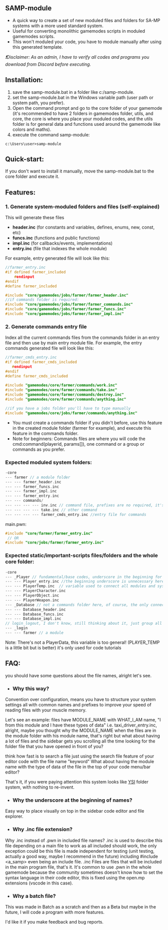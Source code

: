 ## SAMP-module
- A quick way to create a set of new moduled files and folders for SA-MP systems with a more used standard system.
- Useful for converting monolithic gamemodes scripts in moduled gamemodes scripts.
- This won't moduled your code, you have to module manually after using this generated template.

_❗Disclaimer: As an admin, I have to verify all codes and programs you download from Discord before executing._

## Installation: 
1. save the samp-module.bat in a folder like c:/samp-module.
2. set the samp-module.bat in the Windows variable path (user path or system path, you prefer).
2. Open the command prompt and go to the core folder of your gamemode (it's recommended to have 2 folders in gamemodes folder, utils, and core, the core is where you place your moduled codes, and the utils folder is for general data and functions used around the gamemode like colors and maths).
3. execute the command samp-module:
```batch
c:\Users\user>samp-module
```

## Quick-start:
If you don't want to install it manually, move the samp-module.bat to the core folder and execute it.

## Features: 
### 1. Generate system-moduled folders and files (self-explained)
This will generate these files 
- **header.inc**  (for constants and variables, defines, enums, new, const, etc)
- **funcs.inc** (functions and public functions)
- **impl.inc** (for callbacks/events, implementations)
- **entry.inc** (file that indexes the whole module)

For example, entry generated file will look like this:
```c
//farmer_entry.inc
#if defined farmer_included 
    #endinput
#endif
#define farmer_included

#include "core/gamemodes/jobs/farmer/farmer_header.inc"
//if commands folder is required:
#include "core/gamemodes/jobs/farmer/farmer_commands.inc"
#include "core/gamemodes/jobs/farmer/farmer_funcs.inc"
#include "core/gamemodes/jobs/farmer/farmer_impl.inc"
```
### 2. Generate commands entry file 	
Index all the current commands files from the commands folder in an entry file and then use by main entry module file. For example, the entry commands generated file will look like this:
```c
//farmer_cmds_entry.inc
#if defined farmer_cmds_included 
   #endinput 
#endif 
#define farmer_cmds_included 
 
#include "gamemodes/core/farmer/commands/work.inc" 	
#include "gamemodes/core/farmer/commands/take.inc" 	
#include "gamemodes/core/farmer/commands/destroy.inc" 	
#include "gamemodes/core/farmer/commands/anything.inc" 	

//if you have a jobs folder you'll have to type manually
#include "gamemodes/core/jobs/farmer/commands/anything.inc" 	
```
- You must create a commands folder if you didn't before, use this feature in the created module folder (farmer for example), and execute this feature in the commands folder.
- Note for beginners: Commands files are where you will code the cmd:command(playerid, params[]), one command or a group or commands as you prefer.

### Expected moduled system folders: 
 ```c
 -core
 --- farmer // a module folder
 --- --- farmer_header.inc 
 --- --- farmer_funcs.inc 
 --- --- farmer_impl.inc 
 --- --- farmer_entry.inc
 --- --- commands/ 
 --- --- --- --- inv.inc // command file, prefixes are no required, it's a unique file, self explained
 --- --- --- --- take.inc // other command
 --- --- --- --- farmer_cmds_entry.inc //entry file for commands 
```
main.pwn:
```c
#include "core/farmer/farmer_entry.inc" 
 // OR
#include "core/jobs/farmer/farmer_entry.inc" 
```
### Expected static/important-scripts files/folders and the whole core folder: 
 ```c
 -core
 --- _Player // fundamental/base codes, underscore in the beginning for the important and place the folder to the top of the directory explorer
 --- --- Player_entry.inc //the beginning underscore is unnecessary here 
 --- --- PlayerTemp.inc  // variable used to connect all modules and systems 
 --- --- PlayerCharacter.inc 
 --- --- PlayerObject.inc 
 --- --- PlayerWeapon.inc
 --- _Database // not a commands folder here, of course, the only connection may be, do it as you prefer
 --- --- Database_header.inc 
 --- --- Database_funcs.inc 
 --- --- Database_impl.inc 
// login_logout, I don't know, still thinking about it, just group all the code that changes for one reason and separate the code if not.
 --- _login 
 --- --- farmer // a module
```
Note: There's not a PlayerData, this variable is too general! (PLAYER_TEMP is a little bit but is better) it's only used for code tutorials 

## FAQ:
you should have some questions about the file names, alright let's see.

- ### Why this way?
Convention over configuration, means you have to structure your system settings all with common names and prefixes to improve your speed of reading files with your muscle memory.

Let's see an example: files have MODULE_NAME with WHAT_I_AM name, "I from this module and I have these types of data" i.e. taxi_driver_entry.inc, alright, maybe you thought why the MODULE_NAME when the files are in the module folder with his module name, that's right but what about having a lot of files and the sidebar gets you scrolling all the time looking for the folder file that you have opened in front of you?

think how fast is to search a file just using the search file feature of your editor code with the file name "keyword" What about having the module name with the type of data of the file in the top of your code menu/bar editor? 

That's it, if you were paying attention this system looks like [YSI](https://github.com/pawn-lang/YSI-Includes) folder system, with nothing to re-invent.

- ### Why the underscore at the beginning of names?
Easy way to place visually on top in the sidebar code editor and file explorer.

- ### Why .inc file extension?
Why .inc instead of .pwn in included file names? .inc is used to describe this file depending on a main file to work as all included should work, the only exception could be this file is made independent for testing (unit testing, actually a good way, maybe I recommend in the future) including #include <a_samp> even being an include file. .inc Files are files that will be included in the main program file, that's it. It's common to use .pwn in the whole gamemode because the community sometimes doesn't know how to set the syntax language in their code editor, this is fixed using the open.mp extensions (vscode in this case).
- ### Why a batch file?
This was made in Batch as a scratch and then as a Beta but maybe in the future, I will code a program with more features.

 I'd like it if you make feedback and bug reports.
